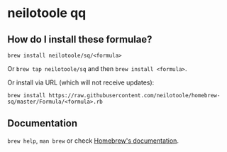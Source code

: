 # neilotoole qq

## How do I install these formulae?
`brew install neilotoole/sq/<formula>`

Or `brew tap neilotoole/sq` and then `brew install <formula>`.

Or install via URL (which will not receive updates):

```
brew install https://raw.githubusercontent.com/neilotoole/homebrew-sq/master/Formula/<formula>.rb
```

## Documentation
`brew help`, `man brew` or check [Homebrew's documentation](https://docs.brew.sh).
